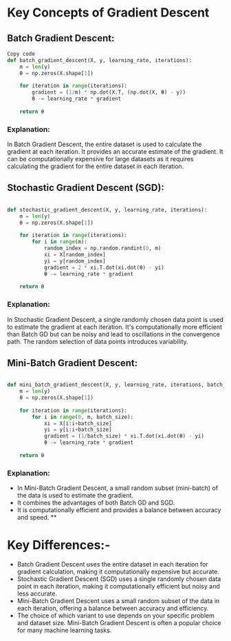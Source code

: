 # Key Concepts of Gradient Descent 


## **Batch Gradient Descent:**
```python
Copy code
def batch_gradient_descent(X, y, learning_rate, iterations):
    m = len(y)
    θ = np.zeros(X.shape[1])
    
    for iteration in range(iterations):
        gradient = (1/m) * np.dot(X.T, (np.dot(X, θ) - y))
        θ -= learning_rate * gradient
    
    return θ
```

### **Explanation:**

In Batch Gradient Descent, the entire dataset is used to calculate the gradient at each iteration.
It provides an accurate estimate of the gradient.
It can be computationally expensive for large datasets as it requires calculating the gradient for the entire dataset in each iteration.

## **Stochastic Gradient Descent (SGD):**



```python

def stochastic_gradient_descent(X, y, learning_rate, iterations):
    m = len(y)
    θ = np.zeros(X.shape[1])
    
    for iteration in range(iterations):
        for i in range(m):
            random_index = np.random.randint(0, m)
            xi = X[random_index]
            yi = y[random_index]
            gradient = 2 * xi.T.dot(xi.dot(θ) - yi)
            θ -= learning_rate * gradient
    
    return θ
```
### **Explanation:**

In Stochastic Gradient Descent, a single randomly chosen data point is used to estimate the gradient at each iteration.
It's computationally more efficient than Batch GD but can be noisy and lead to oscillations in the convergence path.
The random selection of data points introduces variability.

## **Mini-Batch Gradient Descent:**



```python

def mini_batch_gradient_descent(X, y, learning_rate, iterations, batch_size):
    m = len(y)
    θ = np.zeros(X.shape[1])
    
    for iteration in range(iterations):
        for i in range(0, m, batch_size):
            xi = X[i:i+batch_size]
            yi = y[i:i+batch_size]
            gradient = (1/batch_size) * xi.T.dot(xi.dot(θ) - yi)
            θ -= learning_rate * gradient
    
    return θ
```

### **Explanation:**

- In Mini-Batch Gradient Descent, a small random subset (mini-batch) of the data is used to estimate the gradient.
- It combines the advantages of both Batch GD and SGD.
- It is computationally efficient and provides a balance between accuracy and speed.
**

# **Key Differences:-** 
- Batch Gradient Descent uses the entire dataset in each iteration for gradient calculation, making it computationally expensive but accurate.
- Stochastic Gradient Descent (SGD) uses a single randomly chosen data point in each iteration, making it computationally efficient but noisy and less accurate.
- Mini-Batch Gradient Descent uses a small random subset of the data in each iteration, offering a balance between accuracy and efficiency.
- The choice of which variant to use depends on your specific problem and dataset size. Mini-Batch Gradient Descent is often a popular choice for many machine learning tasks.